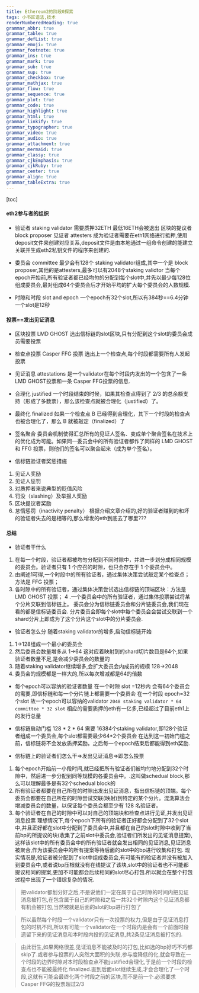 ```yaml
---
title: Ethereum2的阶段0探索
tags: 小书匠语法,技术
renderNumberedHeading: true
grammar_abbr: true
grammar_table: true
grammar_defList: true
grammar_emoji: true
grammar_footnote: true
grammar_ins: true
grammar_mark: true
grammar_sub: true
grammar_sup: true
grammar_checkbox: true
grammar_mathjax: true
grammar_flow: true
grammar_sequence: true
grammar_plot: true
grammar_code: true
grammar_highlight: true
grammar_html: true
grammar_linkify: true
grammar_typographer: true
grammar_video: true
grammar_audio: true
grammar_attachment: true
grammar_mermaid: true
grammar_classy: true
grammar_cjkEmphasis: true
grammar_cjkRuby: true
grammar_center: true
grammar_align: true
grammar_tableExtra: true
---
```


[toc]

#### eth2参与者的组织

- 验证者 staking validator 
需要质押32ETH 最低16ETH会被退出
区块的提议者 block proposer
见证者 attesters 
成为验证者需要在eth1网络进行抵押,使用deposit文件来创建对应关系,deposit文件是由本地通过一组命令创建的能建立关联并生成eth2私钥文件的程序来创建的.

- 委员会 committee
最少会有128个 staking validator组成,其中一个是 block proposer,其他的是attesters,最多可以有2048个staking validtor
当每个epoch开始前,所有验证者都已经均匀的分配到每个slot中,并先以最少每128位组成委员会,最对组成64个委员会后才开始平均的扩大每个委员会的人数规模.

- 时隙和时段 slot and epoch
一个epoch有32个slot,所以有384秒==6.4分钟
一个slot是12秒

#### 投票==发出见证消息

- 区块投票 LMD GHOST 
选出信标链的slot区块,只有分配到这个slot的委员会成员需要投票

- 检查点投票 Casper FFG 投票
选出上一个检查点,每个时段都需要所有人发起投票

- 见证消息 attestations
是一个validator在每个时段内发出的一个包含了一条 LMD GHOST投票和一条 Casper FFG投票的信息.

- 合理化 justified
一个时段结束的时候，如果其检查点得到了 2/3 的总余额支持（形成了多数票），那么该检查点就被合理化（justified）了。

- 最终化 finalized
如果一个检查点 B 已经得到合理化，其下一个时段的检查点也被合理化了，那么 B 就被敲定（finalized）了

- 签名聚合
委员会机制使得汇总所有的见证人签名、变成单个聚合签名在技术上的优化成为可能。如果同一委员会中的所有验证者都作了同样的 LMD GHOST 和 FFG 投票，则他们的签名可以聚合起来（成为单个签名）。

- 信标链验证者奖惩措施
1.  见证人奖励
2.  见证人惩罚
3.  对质押者来说典型的贬值风险
4.  罚没（slashing）及举报人奖励
5.  区块提议者奖励
6.  怠惰惩罚（inactivity penalty）
根据介绍文章介绍的,好的验证者赚到的和坏的验证者失去的是相等的,那么增发的eth到底去了哪里???

#### 总结

- 验证者干什么
1. 在每一个时段，验证者都被均匀分配到不同时隙中，并进一步划分成相同规模的委员会。验证者只有 1 个应召的时隙，也只会存在于 1 个委员会中。
2. 由阐述1可得,一个时段中的所有验证者，通过集体决策尝试敲定某个检查点；方法是 FFG 投票；
3. 各时隙中的所有验证者，通过集体决策尝试选出信标链的顶端区块：方法是 LMD GHOST 投票；
4 .一个委员会中的所有验证者，通过集体投票尝试将某个分片交联到信标链上。
委员会分为信标链委员会和分片链委员会,我们现在看的都是信标链委员会.
分片委员会即每个slot中每个委员会会尝试交联到一个shard分片上即成为了这个分片这个slot中的分片委员会.

- 验证者怎么分
随着staking validator的增多,启动信标链开始
1. 1->128组成一个最小的委员会
2. 然后委员会数量增多从 1->64 这对应着映射到的shard切片数目是64个,如果验证者数量不足,是会减少委员会的数量的
3. 随着staking validator继续增多,会扩大委员会内成员的规模 128->2048
4. 委员会的规模都是一样大的,所以每次增减都是64的倍数

- 每个epoch可以容纳的验证者数量
在一个时隙 slot =12秒内 会有64个委员会的需要,即信标链和每一个分片链上都需要一个委员会
在一个时段 epoch=32个slot
故一个epoch可以容纳的validator
`2048 staking validator * 64 committee * 32 slot`
相应的需要质押的eth有一亿多,已经超过了目前eth1上的发行总量

- 信标链启动门槛
128 * 2 * 64 需要 16384个staking validator,即128个验证者组成一个委员会,每个slot都需要最少64\*2个委员会
在达到这一初始门槛之前，信标链将不会发放质押奖励。之后每一个epoch结束后都能得到eth奖励.

- 信标链上的验证者们怎么干=>发出见证消息=>即怎么投票
1. 每个epoch开始前一小段时间,就已经把所有验证者们被均匀地分配到32个时隙中，然后进一步分配到同等规模的各委员会中。.这叫做schedual block,那么可以理解最多是有32个schedual block的
2. 所有验证者都要在自己所在的时隙出发出见证消息，指出信标链的顶端。每个委员会都要在自己所在的时隙尝试交联(映射)到特定的某个分片。混洗算法会增减委员会的数量，以保证每个委员会都至少有 128 名验证者。
3. 每个验证者在自己的时隙中可以对自己的顶端块和检查点进行见证,并发出见证消息投票
理想情况下,每个epoch下所有的验证者正好都会分配到了32个slot中,并且正好都在slot中分配到了委员会中,并且都在自己的slot时隙中收到了当前bp的所提议的块(收集了之前slot中委员会,验证者们所发出的见证消息提案),这样该slot中的所有委员会中的所有验证者就会发出相同的见证消息,见证消息被聚合,作为该委员会中的所有提案等待后面的slot中的bp进行收集和打包.
现实情况是,验证者被分配到了slot中组成委员会,有可能有的验证者并没有被加入到委员会中,或者说bp压根就没有在线提议了该块,slot中的验证者也不可能都提议相同的提案,更加不可能都会后续相同的slot尽心打包.所以就会在整个打包过程中出现了一个错综复杂的情况.

> 把validator都划分好之后,不是说他们一定在属于自己时隙的时间内把见证消息被打包,在包含属于自己的时隙和之后一共32个时隙内这个见证消息都有机会被打包,当然被就是后面的slot的bp进行打包了

> 所以虽然每个时段一个validator只有一次投票的权力,但是由于见证消息打包的时机不同,所以有可能一个validator在一个时段内是会有一个前面时段遗留下来的见证消息和本时段内投的见证消息,共2条见证消息被打包的.

> 由此衍生,如果网络很差,见证消息不能被及时的打包,比如选的bp好巧不巧都skip了.或者参与投票的人突然大面积的失联,参与度降低的化,就会导致在一个时段的边界时隙对本时段检查点不能justified合理化,于是前一个时段的检查点也不能被最终化 finalized.直到后面slot继续生成,才会合理化了一个时段,这就有可能会最终化两个时段之前的区块,而不是前一个.必须要求Casper FFG的投票超过2/3

